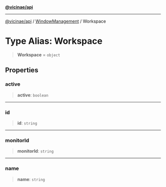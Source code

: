 [**@vicinae/api**](../../../../README.md)

***

[@vicinae/api](../../../../README.md) / [WindowManagement](../README.md) / Workspace

# Type Alias: Workspace

> **Workspace** = `object`

## Properties

### active

> **active**: `boolean`

***

### id

> **id**: `string`

***

### monitorId

> **monitorId**: `string`

***

### name

> **name**: `string`
